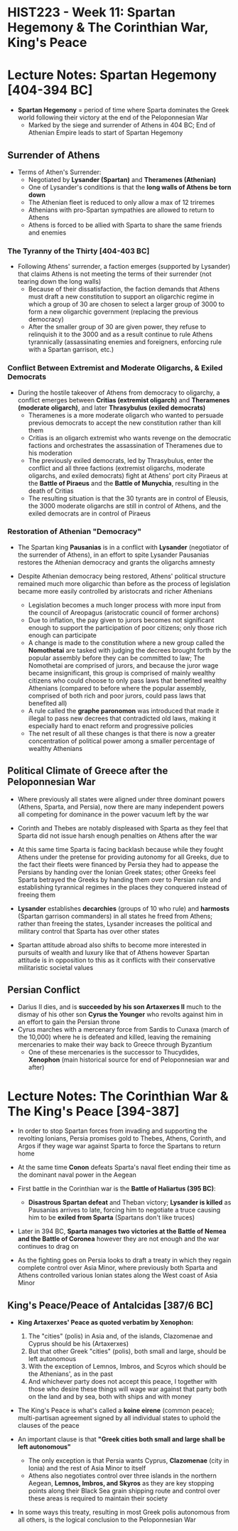# HIST223 - Week 11: Spartan Hegemony & The Corinthian War, King's Peace

# Lecture Notes: Spartan Hegemony [404-394 BC]
- **Spartan Hegemony** = period of time where Sparta dominates the Greek world following their victory at the end of the Peloponnesian War
    - Marked by the siege and surrender of Athens in 404 BC; End of Athenian Empire leads to start of Spartan Hegemony

## Surrender of Athens
- Terms of Athen's Surrender:
    - Negotiated by **Lysander (Spartan)** and **Theramenes (Athenian)**
    - One of Lysander's conditions is that the **long walls of Athens be torn down**
    - The Athenian fleet is reduced to only allow a max of 12 triremes
    - Athenians with pro-Spartan sympathies are allowed to return to Athens
    - Athens is forced to be allied with Sparta to share the same friends and enemies

### The Tyranny of the Thirty [404-403 BC]
- Following Athens' surrender, a faction emerges (supported by Lysander) that claims Athens is not meeting the terms of their surrender (not tearing down the long walls)
    - Because of their dissatisfaction, the faction demands that Athens must draft a new constitution to support an oligarchic regime in which a group of 30 are chosen to select a larger group of 3000 to form a new oligarchic government (replacing the previous democracy)
    - After the smaller group of 30 are given power, they refuse to relinquish it to the 3000 and as a result continue to rule Athens tyrannically (assassinating enemies and foreigners, enforcing rule with a Spartan garrison, etc.)

### Conflict Between Extremist and Moderate Oligarchs, & Exiled Democrats
- During the hostile takeover of Athens from democracy to oligarchy, a conflict emerges between **Critias (extremist oligarch)** and **Theramenes (moderate oligarch)**, and later **Thrasybulus (exiled democrats)**
    - Theramenes is a more moderate oligarch who wanted to persuade previous democrats to accept the new constitution rather than kill them
    - Critias is an oligarch extremist who wants revenge on the democratic factions and orchestrates the assassination of Theramenes due to his moderation
    - The previously exiled democrats, led by Thrasybulus, enter the conflict and all three factions (extremist oligarchs, moderate oligarchs, and exiled democrats) fight at Athens' port city Piraeus at the **Battle of Piraeus** and the **Battle of Munychia**, resulting in the death of Critias
    - The resulting situation is that the 30 tyrants are in control of Eleusis, the 3000 moderate oligarchs are still in control of Athens, and the exiled democrats are in control of Piraeus

### Restoration of Athenian "Democracy"
- The Spartan king **Pausanias** is in a conflict with **Lysander** (negotiator of the surrender of Athens), in an effort to spite Lysander Pausanias restores the Athenian democracy and grants the oligarchs amnesty

- Despite Athenian democracy being restored, Athens' political structure remained much more oligarchic than before as the process of legislation became more easily controlled by aristocrats and richer Athenians
    - Legislation becomes a much longer process with more input from the council of Areopagus (aristocratic council of former archons)
    - Due to inflation, the pay given to jurors becomes not significant enough to support the participation of poor citizens; only those rich enough can participate
    - A change is made to the constitution where a new group called the **Nomothetai** are tasked with judging the decrees brought forth by the popular assembly before they can be committed to law; The Nomothetai are comprised of jurors, and because the juror wage became insignificant, this group is comprised of mainly wealthy citizens who could choose to only pass laws that benefited wealthy Athenians (compared to before where the popular assembly, comprised of both rich and poor jurors, could pass laws that benefited all)
    - A rule called the **graphe paronomon** was introduced that made it illegal to pass new decrees that contradicted old laws, making it especially hard to enact reform and progressive policies
    - The net result of all these changes is that there is now a greater concentration of political power among a smaller percentage of wealthy Athenians

## Political Climate of Greece after the Peloponnesian War
- Where previously all states were aligned under three dominant powers (Athens, Sparta, and Persia), now there are many independent powers all competing for dominance in the power vacuum left by the war

- Corinth and Thebes are notably displeased with Sparta as they feel that Sparta did not issue harsh enough penalties on Athens after the war

- At this same time Sparta is facing backlash because while they fought Athens under the pretense for providing autonomy for all Greeks, due to the fact their fleets were financed by Persia they had to appease the Persians by handing over the Ionian Greek states; other Greeks feel Sparta betrayed the Greeks by handing them over to Persian rule and establishing tyrannical regimes in the places they conquered instead of freeing them

- **Lysander** establishes **decarchies** (groups of 10 who rule) and **harmosts** (Spartan garrison commanders) in all states he freed from Athens; rather than freeing the states, Lysander increases the political and military control that Sparta has over other states

- Spartan attitude abroad also shifts to become more interested in pursuits of wealth and luxury like that of Athens however Spartan attitude is in opposition to this as it conflicts with their conservative militaristic societal values

## Persian Conflict
- Darius II dies, and is **succeeded by his son Artaxerxes II** much to the dismay of his other son **Cyrus the Younger** who revolts against him in an effort to gain the Persian throne
- Cyrus marches with a mercenary force from Sardis to Cunaxa (march of the 10,000) where he is defeated and killed, leaving the remaining mercenaries to make their way back to Greece through Byzantium
    - One of these mercenaries is the successor to Thucydides, **Xenophon** (main historical source for end of Peloponnesian war and after)

# Lecture Notes: The Corinthian War & The King's Peace [394-387]
- In order to stop Spartan forces from invading and supporting the revolting Ionians, Persia promises gold to Thebes, Athens, Corinth, and Argos if they wage war against Sparta to force the Spartans to return home
- At the same time **Conon** defeats Sparta's naval fleet ending their time as the dominant naval power in the Aegean

- First battle in the Corinthian war is the **Battle of Haliartus (395 BC)**:
    - **Disastrous Spartan defeat** and Theban victory; **Lysander is killed** as Pausanias arrives to late, forcing him to negotiate a truce causing him to be **exiled from Sparta** (Spartans don't like truces)

- Later in 394 BC, **Sparta manages two victories at the Battle of Nemea and the Battle of Coronea** however they are not enough and the war continues to drag on

- As the fighting goes on Persia looks to draft a treaty in which they regain complete control over Asia Minor, where previously both Sparta and Athens controlled various Ionian states along the West coast of Asia Minor

## King's Peace/Peace of Antalcidas [387/6 BC]
- **King Artaxerxes' Peace as quoted verbatim by Xenophon:**
    1. The "cities" (polis) in Asia and, of the islands, Clazomenae and Cyprus should be his (Artaxerxes)
    2. But that other Greek "cities" (polis), both small and large, should be left autonomous
    3. With the exception of Lemnos, Imbros, and Scyros which should be the Athenians', as in the past
    4. And whichever party does not accept this peace, I together with those who desire these things will wage war against that party both on the land and by sea, both with ships and with money

- The King's Peace is what's called a **koine eirene** (common peace); multi-partisan agreement signed by all individual states to uphold the clauses of the peace

- An important clause is that **"Greek cities both small and large shall be left autonomous"**
    - The only exception is that Persia wants Cyprus, **Clazomenae** (city in Ionia) and the rest of Asia Minor to itself
    - Athens also negotiates control over three islands in the northern Aegean, **Lemnos, Imbros, and Skyros** as they are key stopping points along their Black Sea grain shipping route and control over these areas is required to maintain their society

- In some ways this treaty, resulting in most Greek polis autonomous from all others, is the logical conclusion to the Peloponnesian War